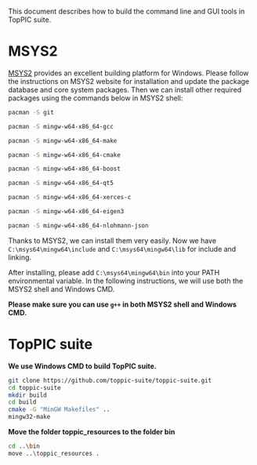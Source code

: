 This document describes how to build the command line and GUI tools in TopPIC suite.

# MSYS2

[MSYS2](http://www.msys2.org) provides an excellent building platform for Windows. Please follow the instructions on MSYS2 website for installation and update the package database and core system packages. Then we can install other required packages using the commands below in MSYS2 shell:

```sh
pacman -S git

pacman -S mingw-w64-x86_64-gcc

pacman -S mingw-w64-x86_64-make

pacman -S mingw-w64-x86_64-cmake

pacman -S mingw-w64-x86_64-boost

pacman -S mingw-w64-x86_64-qt5

pacman -S mingw-w64-x86_64-xerces-c

pacman -S mingw-w64-x86_64-eigen3

pacman -S mingw-w64-x86_64-nlohmann-json
```

Thanks to MSYS2, we can install them very easily. Now we have `C:\msys64\mingw64\include` and `C:\msys64\mingw64\lib` for include and linking.

After installing, please add `C:\msys64\mingw64\bin` into your PATH environmental variable. In the following instructions, we will use both the MSYS2 shell and Windows CMD.

**Please make sure you can use `g++` in both MSYS2 shell and Windows CMD.**

# TopPIC suite

**We use Windows CMD to build TopPIC suite.**

```sh
git clone https://github.com/toppic-suite/toppic-suite.git
cd toppic-suite
mkdir build
cd build
cmake -G "MinGW Makefiles" ..
mingw32-make
```

**Move  the folder toppic_resources to the folder bin**
```sh
cd ..\bin
move ..\toppic_resources .
```
